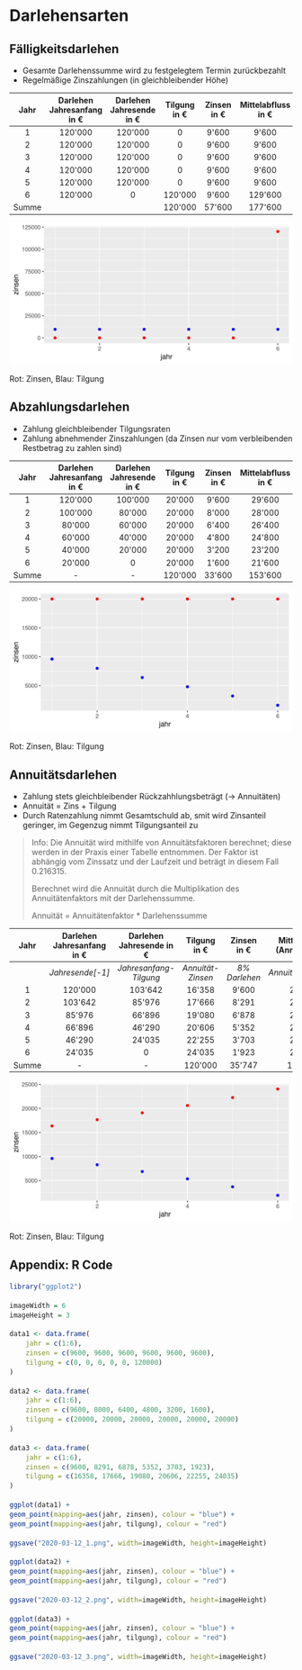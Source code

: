 # Darlehensarten

## Fälligkeitsdarlehen

- Gesamte Darlehenssumme wird zu festgelegtem Termin zurückbezahlt
- Regelmäßige Zinszahlungen (in gleichbleibender Höhe)

| Jahr  | Darlehen Jahresanfang in € | Darlehen Jahresende in € | Tilgung in € | Zinsen in € | Mittelabfluss in € |
| :---: | :------------------------: | :----------------------: | :----------: | :---------: | :----------------: |
|   1   |          120'000           |         120'000          |      0       |    9'600    |       9'600        |
|   2   |          120'000           |         120'000          |      0       |    9'600    |       9'600        |
|   3   |          120'000           |         120'000          |      0       |    9'600    |       9'600        |
|   4   |          120'000           |         120'000          |      0       |    9'600    |       9'600        |
|   5   |          120'000           |         120'000          |      0       |    9'600    |       9'600        |
|   6   |          120'000           |            0             |   120'000    |    9'600    |      129'600       |
| Summe |                            |                          |   120'000    |   57'600    |      177'600       |

![1](img/2020-03-12_1.png)

Rot: Zinsen, Blau: Tilgung

## Abzahlungsdarlehen

- Zahlung gleichbleibender Tilgungsraten
- Zahlung abnehmender Zinszahlungen (da Zinsen nur vom verbleibenden Restbetrag zu zahlen sind)

| Jahr  | Darlehen Jahresanfang in € | Darlehen Jahresende in € | Tilgung in € | Zinsen in € | Mittelabfluss in € |
| :---: | :------------------------: | :----------------------: | :----------: | :---------: | :----------------: |
|   1   |          120'000           |         100'000          |    20'000    |    9'600    |       29'600       |
|   2   |          100'000           |          80'000          |    20'000    |    8'000    |       28'000       |
|   3   |           80'000           |          60'000          |    20'000    |    6'400    |       26'400       |
|   4   |           60'000           |          40'000          |    20'000    |    4'800    |       24'800       |
|   5   |           40'000           |          20'000          |    20'000    |    3'200    |       23'200       |
|   6   |           20'000           |            0             |    20'000    |    1'600    |       21'600       |
| Summe |             -              |            -             |   120'000    |   33'600    |      153'600       |

![2](img/2020-03-12_2.png)

Rot: Zinsen, Blau: Tilgung

## Annuitätsdarlehen

- Zahlung stets gleichbleibender Rückzahhlungsbeträgt ($\rightarrow$ Annuitäten)
- Annuität = Zins + Tilgung
- Durch Ratenzahlung nimmt Gesamtschuld ab, smit wird Zinsanteil geringer, im Gegenzug nimmt Tilgungsanteil zu

> Info: Die Annuität wird mithilfe von Annuitätsfaktoren berechnet; diese werden in der Praxis einer Tabelle entnommen. Der Faktor ist abhängig vom Zinssatz und der Laufzeit und beträgt in diesem Fall $0.216315$.
>
> Berechnet wird die Annuität durch die Multiplikation des Annuitätenfaktors mit der Darlehenssumme.
>
> Annuität = Annuitätenfaktor * Darlehenssumme

| Jahr  | Darlehen Jahresanfang in € | Darlehen Jahresende in € |   Tilgung in €    |  Zinsen in €  | Mittelabfluss (Annuität) in € |
| :---: | :------------------------: | :----------------------: | :---------------: | :-----------: | :---------------------------: |
|       |      *Jahresende[-1]*      |  *Jahresanfang-Tilgung*  | *Annuität-Zinsen* | *8% Darlehen* |     *Annuität\*Darlehen*      |
|   1   |          120'000           |         103'642          |      16'358       |     9'600     |            25'958             |
|   2   |          103'642           |          85'976          |      17'666       |     8'291     |            25'958             |
|   3   |           85'976           |          66'896          |      19'080       |     6'878     |            25'958             |
|   4   |           66'896           |          46'290          |      20'606       |     5'352     |            25'958             |
|   5   |           46'290           |          24'035          |      22'255       |     3'703     |            25'958             |
|   6   |           24'035           |            0             |      24'035       |     1'923     |            25'958             |
| Summe |             -              |            -             |      120'000      |    35'747     |            155'747            |

![3](img/2020-03-12_3.png)

Rot: Zinsen, Blau: Tilgung

## Appendix: R Code

```r
library("ggplot2")

imageWidth = 6
imageHeight = 3

data1 <- data.frame(
    jahr = c(1:6),
    zinsen = c(9600, 9600, 9600, 9600, 9600, 9600),
    tilgung = c(0, 0, 0, 0, 0, 120000)
)

data2 <- data.frame(
    jahr = c(1:6),
    zinsen = c(9600, 8000, 6400, 4800, 3200, 1600),
    tilgung = c(20000, 20000, 20000, 20000, 20000, 20000)
)

data3 <- data.frame(
    jahr = c(1:6),
    zinsen = c(9600, 8291, 6878, 5352, 3703, 1923),
    tilgung = c(16358, 17666, 19080, 20606, 22255, 24035)
)

ggplot(data1) +
geom_point(mapping=aes(jahr, zinsen), colour = "blue") +
geom_point(mapping=aes(jahr, tilgung), colour = "red")

ggsave("2020-03-12_1.png", width=imageWidth, height=imageHeight)

ggplot(data2) +
geom_point(mapping=aes(jahr, zinsen), colour = "blue") +
geom_point(mapping=aes(jahr, tilgung), colour = "red")

ggsave("2020-03-12_2.png", width=imageWidth, height=imageHeight)

ggplot(data3) +
geom_point(mapping=aes(jahr, zinsen), colour = "blue") +
geom_point(mapping=aes(jahr, tilgung), colour = "red")

ggsave("2020-03-12_3.png", width=imageWidth, height=imageHeight)
```
